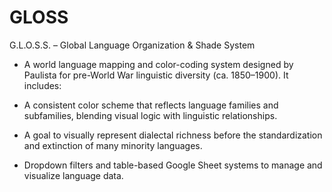 # GLOSS
G.L.O.S.S. – Global Language Organization & Shade System
- A world language mapping and color-coding system designed by Paulista for pre-World War linguistic diversity (ca. 1850–1900). It includes:

- A consistent color scheme that reflects language families and subfamilies, blending visual logic with linguistic relationships.

- A goal to visually represent dialectal richness before the standardization and extinction of many minority languages.

- Dropdown filters and table-based Google Sheet systems to manage and visualize language data.


